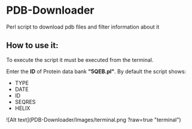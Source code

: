# PDB-Downloader
Perl script to download pdb files and filter information about it
## How to use it:
To execute the script it must be executed from the terminal.

Enter the **ID**  of Protein data bank **"5QEB.pl"**.
By default the script shows:
  * TYPE
* DATE
* ID
* SEQRES
* HELIX

![Alt text](PDB-Downloader/Images/terminal.png ?raw=true "terminal")
 
